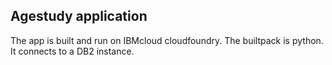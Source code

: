## Agestudy application
The app is built and run on IBMcloud cloudfoundry. The builtpack is python.
It connects to a DB2 instance.
